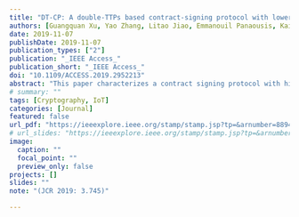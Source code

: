 ```yaml
---
title: "DT-CP: A double-TTPs based contract-signing protocol with lower computational cost"
authors: [Guangquan Xu, Yao Zhang, Litao Jiao, Emmanouil Panaousis, Kaitai Liang, Hao Wang, Xiaotong Li]
date: 2019-11-07
publishDate: 2019-11-07
publication_types: ["2"]
publication: "_IEEE Access_"
publication_short: "_IEEE Access_"
doi: "10.1109/ACCESS.2019.2952213"
abstract: "This paper characterizes a contract signing protocol with high efficiency in Internet of Things. Recent studies show that existing contract-signing protocols can achieve abuse-freeness and resist inference attack, but cannot meet the high-efficiency and convenience requirement of the future Internet of things applications. To solve this problem, we propose a novel contract-signing protocol. Our proposed protocol includes two main parts: 1) we use the partial public key of the sender, instead of the zero-knowledge protocol, to verify the intermediate result; 2) we employ two independent Trusted Third Parties (TTPs) to prevent the honest-but-curious TTP. Our analysis shows that our double TTP protocol can not only result in lower computational cost, but also can achieve abuse-freeness with trapdoor commitment scheme. In a word, our proposed scheme performs better than the state of the art in terms of four metrics: encryption time, number of exponentiations, data to be exchanged and exchange steps in one round contract-signing."
# summary: ""
tags: [Cryptography, IoT]
categories: [Journal]
featured: false
url_pdf: "https://ieeexplore.ieee.org/stamp/stamp.jsp?tp=&arnumber=8894107"
# url_slides: "https://ieeexplore.ieee.org/stamp/stamp.jsp?tp=&arnumber=8894107"
image:
  caption: ""
  focal_point: ""
  preview_only: false
projects: []
slides: ""
note: "(JCR 2019: 3.745)"

---
```

